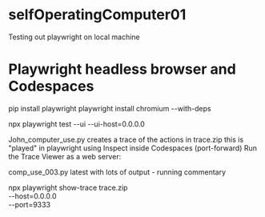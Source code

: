 # selfOperatingComputer01
Testing out playwright on local machine
# Playwright headless browser and Codespaces

pip install playwright
playwright install chromium --with-deps

npx playwright test --ui --ui-host=0.0.0.0

John_computer_use.py creates a trace of the actions in trace.zip
this is "played" in playwright using
Inspect inside Codespaces (port-forward)
Run the Trace Viewer as a web server:

comp_use_003.py latest with lots of output - running commentary

npx playwright show-trace trace.zip \
  --host=0.0.0.0 \
  --port=9333
